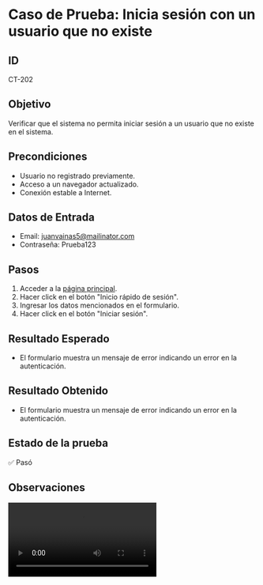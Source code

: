 # Caso de Prueba: Inicia sesión con un usuario que no existe

## ID

CT-202

## Objetivo

Verificar que el sistema no permita iniciar sesión a un usuario que no existe en el sistema.

## Precondiciones

- Usuario no registrado previamente.
- Acceso a un navegador actualizado.
- Conexión estable a Internet.

## Datos de Entrada

- Email: juanvainas5@mailinator.com
- Contraseña: Prueba123

## Pasos

1. Acceder a la [página principal](https://roescr.com/).
2. Hacer click en el botón "Inicio rápido de sesión".
3. Ingresar los datos mencionados en el formulario.
4. Hacer click en el botón "Iniciar sesión".

## Resultado Esperado

- El formulario muestra un mensaje de error indicando un error en la autenticación.

## Resultado Obtenido

- El formulario muestra un mensaje de error indicando un error en la autenticación.

## Estado de la prueba

✅ Pasó

## Observaciones

<video src="Prueba2.mp4" controls>
    Tu navegador no soporta la reproducción de video.
</video>
